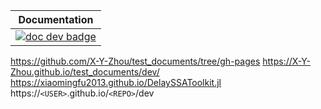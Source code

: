 |                                            **Documentation**                                            |
| :-----------------------------------------------------------------------------------------------------------: |
| [![doc dev badge](https://img.shields.io/badge/docs-dev-blue.svg)](https://X-Y-Zhou.github.io/test_documents/dev/) |

https://github.com/X-Y-Zhou/test_documents/tree/gh-pages
https://X-Y-Zhou.github.io/test_documents/dev/
https://xiaomingfu2013.github.io/DelaySSAToolkit.jl
https://`<USER>`.github.io/`<REPO>`/dev
